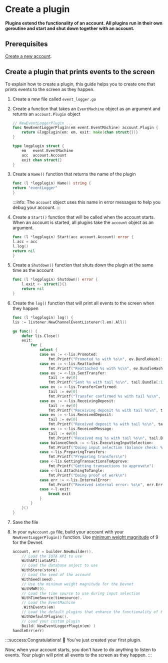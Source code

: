 # Create a plugin

**Plugins extend the functionality of an account. All plugins run in their own goroutine and start and shut down together with an account.**

## Prerequisites

[Create a new account](../how-to-guides/create-account.md).

## Create a plugin that prints events to the screen

To explain how to create a plugin, this guide helps you to create one that prints events to the screen as they happen.

1. Create a new file called `event_logger.go`

2. Create a function that takes an `EventMachine` object as an argument and returns an `account.Plugin` object

    ```go
    // NewEventLoggerPlugin ...
    func NewEventLoggerPlugin(em event.EventMachine) account.Plugin {
        return &logplugin{em: em, exit: make(chan struct{})}
    }

    type logplugin struct {
        em   event.EventMachine
        acc  account.Account
        exit chan struct{}
    }
    ```

3. Create a `Name()` function that returns the name of the plugin

    ```go
    func (l *logplugin) Name() string {
	return "eventLogger"
    }  
    ```

    :::info:
    The `account` object uses this name in error messages to help you debug your account.
    :::

4. Create a `Start()` function that will be called when the account starts. When an account is started, all plugins take the `account` object as an argument.

    ```go
    func (l *logplugin) Start(acc account.Account) error {
	l.acc = acc
	l.log()
	return nil
    }
    ```

5. Create a `Shutdown()` function that shuts down the plugin at the same time as the account

    ```go
    func (l *logplugin) Shutdown() error {
        l.exit <- struct{}{}
        return nil
    }
    ```

6. Create the `log()` function that will print all events to the screen when they happen

    ```go
    func (l *logplugin) log() {
	lis := listener.NewChannelEventListener(l.em).All()

	go func() {
		defer lis.Close()
	    exit:
            for {
                select {
                case ev := <-lis.Promoted:
                    fmt.Printf("Promoted %s with %s\n", ev.BundleHash[:10], ev.PromotionTailTxHash)
                case ev := <-lis.Reattached:
                    fmt.Printf("Reattached %s with %s\n", ev.BundleHash[:10], ev.ReattachmentTailTxHash)
                case ev := <-lis.SentTransfer:
                    tail := ev[0]
                    fmt.Printf("Sent %s with tail %s\n", tail.Bundle[:10], tail.Hash)
                case ev := <-lis.TransferConfirmed:
                    tail := ev[0]
                    fmt.Printf("Transfer confirmed %s with tail %s\n", tail.Bundle[:10], tail.Hash)
                case ev := <-lis.ReceivingDeposit:
                    tail := ev[0]
                    fmt.Printf("Receiving deposit %s with tail %s\n", tail.Bundle[:10], tail.Hash)
                case ev := <-lis.ReceivedDeposit:
                    tail := ev[0]
                    fmt.Printf("Received deposit %s with tail %s\n", tail.Bundle[:10], tail.Hash)
                case ev := <-lis.ReceivedMessage:
                    tail := ev[0]
                    fmt.Printf("Received msg %s with tail %s\n", tail.Bundle[:10], tail.Hash)
                case balanceCheck := <-lis.ExecutingInputSelection:
                    fmt.Printf("Doing input selection (balance check: %v) \n", balanceCheck)
                case <-lis.PreparingTransfers:
                    fmt.Printf("Preparing transfers\n")
                case <-lis.GettingTransactionsToApprove:
                    fmt.Printf("Getting transactions to approve\n")
                case <-lis.AttachingToTangle:
                    fmt.Printf("Doing proof of work\n")
                case err := <-lis.InternalError:
                    fmt.Printf("Received internal error: %s\n", err.Error())
                case <-l.exit:
                    break exit
                }
            }
        }()
    }
    ```

7. Save the file

8. In your `myAccount.go` file, build your account with your `NewEventLoggerPlugin()` function.  Use [minimum weight magnitude](root:////iota-basics/0.1/concepts/minimum-weight-magnitude.md) of 9 for the Devnet.

    ```go
    account, err = builder.NewBuilder().
        // Load the IOTA API to use
        WithAPI(iotaAPI).
        // Load the database onject to use
        WithStore(store).
        // Load the seed of the account
        WithSeed(seed).
        // Use the minimum weight magnitude for the Devnet
        WithMWM(9).
        // Load the time source to use during input selection
        WithTimeSource(timesource).
        // Load the EventMachine
        .WithEvents(em)
        // Load the default plugins that enhance the functionality of the account
        WithDefaultPlugins().
        // Load your custom plugin
		Build( NewEventLoggerPlugin(em) )
    handleErr(err)
    ```

:::success:Congratulations! :tada:
You've just created your first plugin.

Now, when your account starts, you don't have to do anything to listen to events. Your plugin will print all events to the screen as they happen.
:::
